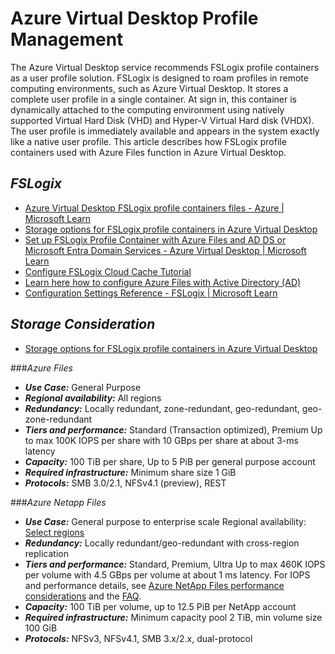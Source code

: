 # Azure Virtual Desktop Profile Management
The Azure Virtual Desktop service recommends FSLogix profile containers as a user profile solution. FSLogix is designed to roam profiles in remote computing environments, such as Azure Virtual Desktop. It stores a complete user profile in a single container. At sign in, this container is dynamically attached to the computing environment using natively supported Virtual Hard Disk (VHD) and Hyper-V Virtual Hard disk (VHDX). The user profile is immediately available and appears in the system exactly like a native user profile. This article describes how FSLogix profile containers used with Azure Files function in Azure Virtual Desktop. 

## *FSLogix*
- [Azure Virtual Desktop FSLogix profile containers files - Azure | Microsoft Learn](https://learn.microsoft.com/en-us/azure/virtual-desktop/fslogix-containers-azure-files)
- [Storage options for FSLogix profile containers in Azure Virtual Desktop](https://learn.microsoft.com/en-us/azure/virtual-desktop/store-fslogix-profile)
- [Set up FSLogix Profile Container with Azure Files and AD DS or Microsoft Entra Domain Services - Azure Virtual Desktop | Microsoft Learn](https://learn.microsoft.com/en-us/azure/virtual-desktop/fslogix-profile-container-configure-azure-files-active-directory?tabs=adds)
- [Configure FSLogix Cloud Cache Tutorial](https://learn.microsoft.com/en-us/fslogix/configure-cloud-cache-tutorial)
- [Learn here how to configure Azure Files with Active Directory (AD)](https://www.christiaanbrinkhoff.com/2020/03/01/learn-here-how-to-configure-azure-files-with-active-directory-ad-authentication-for-fslogix-profile-container-and-msix-app-attach/)
- [Configuration Settings Reference - FSLogix | Microsoft Learn](https://learn.microsoft.com/en-us/fslogix/reference-configuration-settings?tabs=profiles)

## *Storage Consideration* 
- [Storage options for FSLogix profile containers in Azure Virtual Desktop](https://learn.microsoft.com/en-us/azure/virtual-desktop/store-fslogix-profile)

###_Azure Files_
- ***Use Case:*** General Purpose
- ***Regional availability:*** All regions
- ***Redundancy:*** Locally redundant, zone-redundant, geo-redundant, geo-zone-redundant
- ***Tiers and performance:*** Standard (Transaction optimized), Premium Up to max 100K IOPS per share with 10 GBps per share at about 3-ms latency
- ***Capacity:*** 100 TiB per share, Up to 5 PiB per general purpose account
- ***Required infrastructure:*** Minimum share size 1 GiB
- ***Protocols:*** SMB 3.0/2.1, NFSv4.1 (preview), REST

###_Azure Netapp Files_
- ***Use Case:*** General purpose to enterprise scale
Regional availability: [Select regions](https://azure.microsoft.com/explore/global-infrastructure/products-by-region/?products=netapp&regions=all&rar=true)
- ***Redundancy:*** Locally redundant/geo-redundant with cross-region replication
- ***Tiers and performance:*** Standard, Premium, Ultra Up to max 460K IOPS per volume with 4.5 GBps per volume at about 1 ms latency. For IOPS and performance details, see [Azure NetApp Files performance considerations](https://learn.microsoft.com/en-us/azure/azure-netapp-files/azure-netapp-files-performance-considerations) and the [FAQ](https://learn.microsoft.com/en-us/azure/azure-netapp-files/faq-performance#how-do-i-convert-throughput-based-service-levels-of-azure-netapp-files-to-iops).
- ***Capacity:*** 100 TiB per volume, up to 12.5 PiB per NetApp account
- ***Required infrastructure:*** Minimum capacity pool 2 TiB, min volume size 100 GiB
- ***Protocols:*** NFSv3, NFSv4.1, SMB 3.x/2.x, dual-protocol
